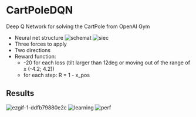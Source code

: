 # CartPoleDQN
Deep Q Network for solving the CartPole from OpenAI Gym
* Neural net structure
![schemat](https://user-images.githubusercontent.com/28646893/48312011-b0e71200-e5a8-11e8-8c98-4ede5c35ea0e.JPG)
![siec](https://user-images.githubusercontent.com/28646893/48311985-41712280-e5a8-11e8-8c68-c8875f83ef5d.JPG)
* Three forces to apply
* Two directions
* Reward function: 
  - -20 for each loss (tilt larger than 12deg or moving out of the range of x (-4.2; 4.2))
  - for each step: R = 1 - x_pos
## Results
![ezgif-1-ddfb79880e2c](https://user-images.githubusercontent.com/28646893/48311927-6f099c00-e5a7-11e8-917a-6297dfac65fe.gif)
![learning](https://user-images.githubusercontent.com/28646893/48311992-58177980-e5a8-11e8-8e36-d8546f04229a.png)
![perf](https://user-images.githubusercontent.com/28646893/48311993-5d74c400-e5a8-11e8-8bbc-a1d1bf75de62.png)

